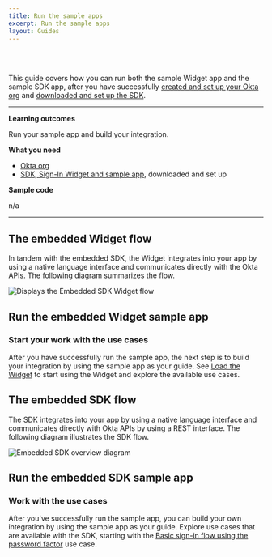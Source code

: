 ```yaml
---
title: Run the sample apps
excerpt: Run the sample apps
layout: Guides
---
```


<ApiLifecycle access="ie" /><br>
<ApiLifecycle access="Limited GA" /><br>

This guide covers how you can run both the sample Widget app and the sample SDK app, after you have successfully [created and set up your Okta org](/docs/guides/oie-embedded-common-org-setup/) and [downloaded and set up the SDK](/docs/guides/oie-embedded-common-download-setup-app).

---
**Learning outcomes**

Run your sample app and build your integration.

**What you need**

* [Okta org](https://developer.okta.com/signup/oie.html)
* [SDK, Sign-In Widget and sample app](/docs/guides/oie-embedded-common-download-setup-app), downloaded and set up

**Sample code**

n/a

---

## The embedded Widget flow

In tandem with the embedded SDK, the Widget integrates into your app by using a native language interface and communicates directly with the Okta APIs. The following diagram summarizes the flow.

<div class="common-image-format">

![Displays the Embedded SDK Widget flow](/img/oie-embedded-sdk/embedded-widget-overview.png)

</div>

## Run the embedded Widget sample app

<StackSelector class="cleaner-selector"/>

<StackSelector snippet="runwidgetapp" noSelector />

### Start your work with the use cases

After you have successfully run the sample app, the next step is to build your integration by using the sample app as your guide. See [Load the Widget](/docs/guides/oie-embedded-widget-use-case-load/) to start using the Widget and explore the available use cases.

## The embedded SDK flow

The SDK integrates into your app by using a native language interface and communicates directly with Okta APIs by using a REST interface. The following diagram illustrates the SDK flow.

<div class="common-image-format">

![Embedded SDK overview diagram](/img/oie-embedded-sdk/embedded-sdk-overview.png)

</div>

## Run the embedded SDK sample app

<StackSelector class="cleaner-selector"/>

<StackSelector snippet="runsdkapp" noSelector />

### Work with the use cases

After you've successfully run the sample app, you can build your own integration by using the sample app as your guide. Explore use cases that are available with the SDK, starting with the [Basic sign-in flow using the password factor](/docs/guides/oie-embedded-sdk-use-case-basic-sign-in/) use case.
